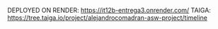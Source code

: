 DEPLOYED ON RENDER: https://it12b-entrega3.onrender.com/
TAIGA: https://tree.taiga.io/project/alejandrocomadran-asw-project/timeline